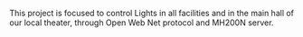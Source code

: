This project is focused to control Lights in all facilities and in the main hall of our local theater, through Open Web Net protocol and MH200N server.